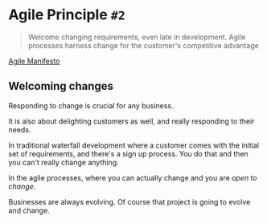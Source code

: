 # Agile Principle `#2`

> Welcome changing requirements, even late in development. Agile
> processes harness change for the customer's competitive advantage

[Agile Manifesto](https://agilemanifesto.org)

## Welcoming changes

Responding to change is crucial for any business.

It is also about delighting customers as well, and really responding to
their needs.

In traditional waterfall development where a customer comes with the
initial set of requirements, and there's a sign up process. You do that
and then you can't really change anything.

In the agile processes, where you can actually change and you are *open
to change*.

Businesses are always evolving. Of course that project is going to
evolve and change.
